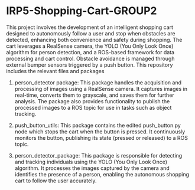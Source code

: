 # IRP5-Shopping-Cart-GROUP2
This project involves the development of an intelligent shopping cart designed to autonomously follow a user and stop when obstacles are detected, enhancing both convenience and safety during shopping. The cart leverages a RealSense camera, the YOLO (You Only Look Once) algorithm for person detection, and a ROS-based framework for data processing and cart control. Obstacle avoidance is managed through external bumper sensors triggered by a push button. This repository includes the relevant files and packages

1. person_detector package: This package handles the acquisition and processing of images using a RealSense camera. It captures images in real-time, converts them to grayscale, and saves them for further analysis. The package also provides functionality to publish the processed images to a ROS topic for use in tasks such as object tracking.

2. push_button_utils: This package contains the edited push_button.py node which stops the cart when the button is pressed.  It continuously monitors the button, publishing its state (pressed or released) to a ROS topic.

3. person_detector_package: This package is responsible for detecting and tracking individuals using the YOLO (You Only Look Once) algorithm. It processes the images captured by the camera and identifies the presence of a person, enabling the autonomous shopping cart to follow the user accurately.
